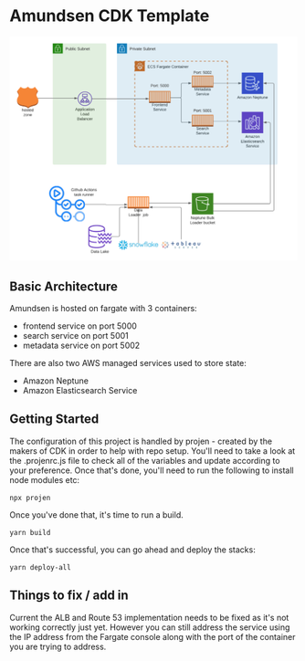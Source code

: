 # Amundsen CDK Template

![Amundsen Architecture](/images/amundsen-architecture.png)


## Basic Architecture

Amundsen is hosted on fargate with 3 containers:

- frontend service on port 5000
- search service on port 5001
- metadata service on port 5002

There are also two AWS managed services used to store state:

- Amazon Neptune
- Amazon Elasticsearch Service

## Getting Started

The configuration of this project is handled by projen - created by the makers of CDK in order to help with repo setup. You'll need to take a look at the .projenrc.js file to check all of the variables and update according to your preference. Once that's done, you'll need to run the following to install node modules etc:

```
npx projen
```

Once you've done that, it's time to run a build.

```
yarn build
```

Once that's successful, you can go ahead and deploy the stacks:

```
yarn deploy-all
```

## Things to fix / add in

Current the ALB and Route 53 implementation needs to be fixed as it's not working correctly just yet. However you can still address the service using the IP address from the Fargate console along with the port of the container you are trying to address.
